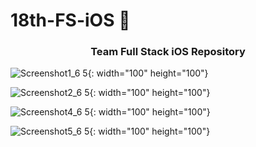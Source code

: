# 18th-FS-iOS :apple:

<h3 align="center"> Team  Full Stack iOS Repository</h3>

![Screenshot1_6 5](https://user-images.githubusercontent.com/41604678/147725421-89384a16-d810-47f3-a816-949a68853f7e.jpg){: width="100" height="100"}

![Screenshot2_6 5](https://user-images.githubusercontent.com/41604678/147725439-a4db345a-0590-4db1-b3e2-9d9802289a68.png){: width="100" height="100"}

![Screenshot4_6 5](https://user-images.githubusercontent.com/41604678/147725479-11c9747b-be31-41c4-accb-dc783c3a2730.png){: width="100" height="100"}

![Screenshot5_6 5](https://user-images.githubusercontent.com/41604678/147725484-4604c3c6-92e7-4393-acba-f2d1a3f6a510.png){: width="100" height="100"}

